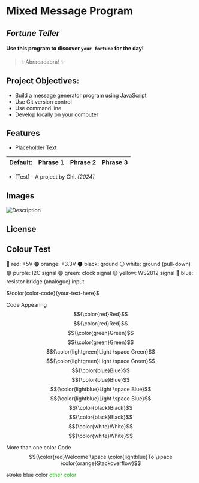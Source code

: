 # Mixed Message Program

## _Fortune Teller_

#### Use this program to discover `your fortune` for the day!

> ✨Abracadabra! ✨

## Project Objectives:
- Build a message generator program using JavaScript
- Use Git version control
- Use command line
- Develop locally on your computer

## Features 
- Placeholder Text

| Default: | Phrase 1 | Phrase 2 | Phrase 3 |
| ------ | ------ | ------ | ------ |

- [Test] -
A project by Chi. *[2024]*

## Images
 ![Description](/media/images/placeholder.jpeg)

## License

## Colour Test
🔴 red: +5V
🟠 orange: +3.3V
⚫ black: ground
⚪ white: ground (pull-down)
🟣 purple: I2C signal
🟢 green: clock signal
🟡 yellow: WS2812 signal
🔵 blue: resistor bridge (analogue) input

$\color{color-code}{your-text-here}$

Code	Appearing
$${\color{red}Red}$$	$${\color{red}Red}$$
$${\color{green}Green}$$	$${\color{green}Green}$$
$${\color{lightgreen}Light \space Green}$$	$${\color{lightgreen}Light \space Green}$$
$${\color{blue}Blue}$$	$${\color{blue}Blue}$$
$${\color{lightblue}Light \space Blue}$$	$${\color{lightblue}Light \space Blue}$$
$${\color{black}Black}$$	$${\color{black}Black}$$
$${\color{white}White}$$	$${\color{white}White}$$

More than one color
Code
$${\color{red}Welcome \space \color{lightblue}To \space \color{orange}Stackoverflow}$$

~~stroke~~
<a >blue color</a>
<font color=#0fb503>other color</font>

[//]: # (Comments for readers: Hello! Welcome to a secret area!)
[//]: # (This is the end of the README for now! [Test][df1])